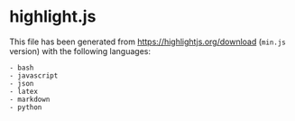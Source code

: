 # highlight.js
This file has been generated from https://highlightjs.org/download
(`min.js` version) with the following languages:
    
    - bash
    - javascript
    - json
    - latex
    - markdown
    - python